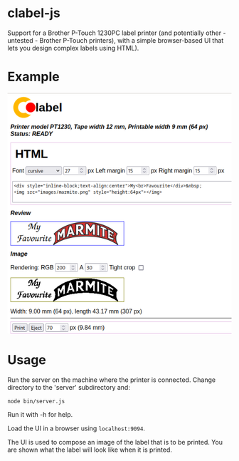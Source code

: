# clabel-js
Support for a Brother P-Touch 1230PC label printer (and potentially
other - untested - Brother P-Touch printers), with a simple browser-based
UI that lets you design complex labels using HTML).

# Example
![UI](browser/images/cover.png)

# Usage
Run the server on the machine where the printer is connected. Change
directory to the 'server' subdirectory and:
```
node bin/server.js
```
Run it with -h for help.

Load the UI in a browser using `localhost:9094`.

The UI is used to compose an image of the label that is to be
printed. You are shown what the label will look like when it is printed.
